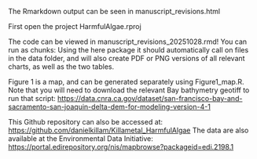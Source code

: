 The Rmarkdown output can be seen in manuscript_revisions.html

First open the project HarmfulAlgae.rproj

The code can be viewed in manuscript_revisions_20251028.rmd! You can run as chunks: Using the here package it should automatically call on files in the data folder, and will also create PDF or PNG versions of all relevant charts, as well as the two tables.

Figure 1 is a map, and can be generated separately using Figure1_map.R. Note that you will need to download the relevant Bay bathymetry geotiff to run that script: https://data.cnra.ca.gov/dataset/san-francisco-bay-and-sacramento-san-joaquin-delta-dem-for-modeling-version-4-1

This Github repository can also be accessed at: https://github.com/danielkillam/Killametal_HarmfulAlgae
The data are also available at the Environmental Data Initiative: https://portal.edirepository.org/nis/mapbrowse?packageid=edi.2198.1
